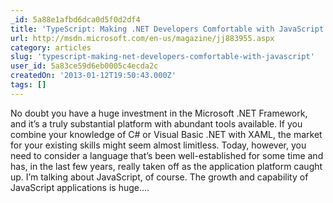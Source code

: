 ```yaml
---
_id: 5a88e1afbd6dca0d5f0d2df4
title: 'TypeScript: Making .NET Developers Comfortable with JavaScript'
url: http://msdn.microsoft.com/en-us/magazine/jj883955.aspx
category: articles
slug: 'typescript-making-net-developers-comfortable-with-javascript'
user_id: 5a83ce59d6eb0005c4ecda2c
createdOn: '2013-01-12T19:50:43.000Z'
tags: []
---
```


No doubt you have a huge investment in the Microsoft .NET Framework, and it’s a truly substantial platform with abundant tools available. If you combine your knowledge of C# or Visual Basic .NET with XAML, the market for your existing skills might seem almost limitless. Today, however, you need to consider a language that’s been well-established for some time and has, in the last few years, really taken off as the application platform caught up. I’m talking about JavaScript, of course. The growth and capability of JavaScript applications is huge....
